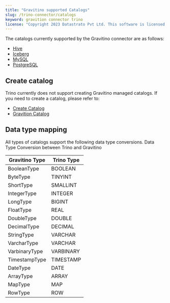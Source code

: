 ```yaml
---
title: "Gravitino supported Catalogs"
slug: /trino-connector/catalogs
keyword: gravition connector trino
license: "Copyright 2023 Datastrato Pvt Ltd. This software is licensed under the Apache License version 2."
---
```


The catalogs currently supported by the Gravitino connector are as follows:

- [Hive](/docs/trino-connector/catalogs/hive)
- [Iceberg](/docs/trino-connector/catalogs/iceberg)
- [MySQL](/docs/trino-connector/catalogs/mysql)
- [PostgreSQL](/docs/trino-connector/catalogs/postgresql)

## Create catalog
Trino currently does not support creating Gravitino managed catalogs. 
If you need to create a catalog, please refer to:
- [Create Catalog](/docs)
- [Gravition Catalog](/docs)

## Data type mapping
All types of catalogs support the following data type conversions.
Data Type Conversion between Trino and Gravitino

| Gravitino Type    | Trino Type |
| ----------------- |------------|
| BooleanType       | BOOLEAN    |
| ByteType          | TINYINT    |
| ShortType         | SMALLINT   |
| IntegerType       | INTEGER    |
| LongType          | BIGINT     |
| FloatType         | REAL       |
| DoubleType        | DOUBLE     |
| DecimalType       | DECIMAL    |
| StringType        | VARCHAR    |
| VarcharType       | VARCHAR    |
| VarbinaryType     | VARBINARY  |
| TimestampType     | TIMESTAMP  |
| DateType          | DATE       |
| ArrayType         | ARRAY      |
| MapType           | MAP        |
| RowType           | ROW        |
